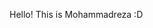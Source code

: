 Hello! This is Mohammadreza :D

<!---
MoDanger1/MoDanger1 is a ✨ special ✨ repository because its `README.md` (this file) appears on your GitHub profile.
You can click the Preview link to take a look at your changes.
--->
